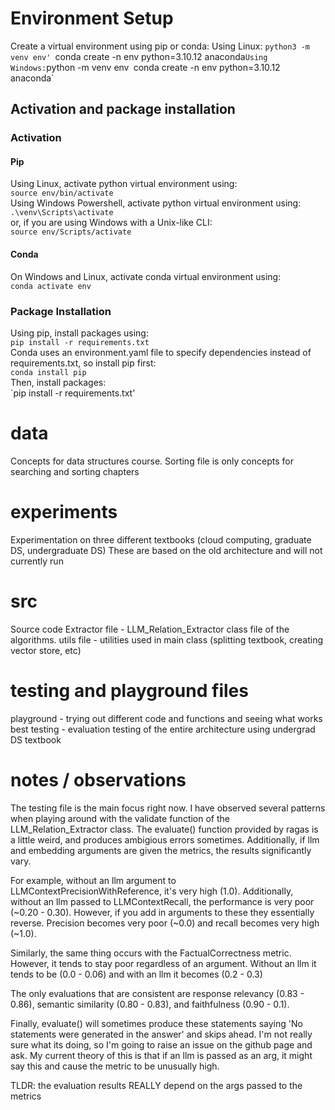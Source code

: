# Environment Setup
Create a virtual environment using pip or conda:
Using Linux:
`python3 -m venv env'
`conda create -n env python=3.10.12 anaconda`
Using Windows:
`python -m venv env`
`conda create -n env python=3.10.12 anaconda`

## Activation and package installation
### Activation
#### Pip
Using Linux, activate python virtual environment using:<br/>
`source env/bin/activate`<br/>
Using Windows Powershell, activate python virtual environment using:<br/>
`.\venv\Scripts\activate`<br/>
or, if you are using Windows with a Unix-like CLI:<br/>
`source env/Scripts/activate`
#### Conda
On Windows and Linux, activate conda virtual environment using:<br/>
`conda activate env`
### Package Installation
Using pip, install packages using:<br/>
`pip install -r requirements.txt`<br/>
Conda uses an environment.yaml file to specify dependencies instead of requirements.txt, so install pip first:<br/>
`conda install pip`<br/>
Then, install packages:<br/>
`pip install -r requirements.txt'

# data
Concepts for data structures course. Sorting file is only concepts for searching and sorting chapters

# experiments
Experimentation on three different textbooks (cloud computing, graduate DS, undergraduate DS)
These are based on the old architecture and will not currently run

# src
Source code
Extractor file - LLM_Relation_Extractor class file of the algorithms.
utils file - utilities used in main class (splitting textbook, creating vector store, etc)

# testing and playground files
playground - trying out different code and functions and seeing what works best 
testing - evaluation testing of the entire architecture using undergrad DS textbook

# notes / observations
The testing file is the main focus right now. I have observed several patterns when playing around with the validate function of the LLM_Relation_Extractor class. The evaluate() function provided by ragas is a little weird, and produces ambigious errors sometimes. Additionally, if llm and embedding arguments are given the metrics, the results significantly vary. 

For example, without an llm argument to LLMContextPrecisionWithReference, it's very high (1.0). Additionally, without an llm passed to LLMContextRecall, the performance is very poor (~0.20 - 0.30). However, if you add in arguments to these they essentially reverse. Precision becomes very poor (~0.0) and recall becomes very high (~1.0). 

Similarly, the same thing occurs with the FactualCorrectness metric. However, it tends to stay poor regardless of an argument. Without an llm it tends to be (0.0 - 0.06) and with an llm it becomes (0.2 - 0.3)

The only evaluations that are consistent are response relevancy (0.83 - 0.86), semantic similarity (0.80 - 0.83), and faithfulness (0.90 - 0.1).

Finally, evaluate() will sometimes produce these statements saying 'No statements were generated in the answer' and skips ahead. I'm not really sure what its doing, so I'm going to raise an issue on the github page and ask. My current theory of this is that if an llm is passed as an arg, it might say this and cause the metric to be unusually high.


TLDR: the evaluation results REALLY depend on the args passed to the metrics
